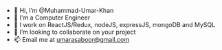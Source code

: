 - 👋 Hi, I’m @Muhammad-Umar-Khan
- 👀 I'm a Computer Engineer
- 🌱 I work on ReactJS/Redux, nodeJS, expressJS, mongoDB and MySQL
- 💞️ I’m looking to collaborate on your project
- 📫 Email me at umarasaboor@gmail.com

<!---
Muhammad-Umar-Khan/Muhammad-Umar-Khan is a ✨ special ✨ repository because its `README.md` (this file) appears on your GitHub profile.
You can click the Preview link to take a look at your changes.
--->

